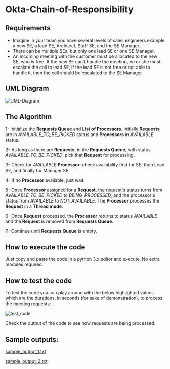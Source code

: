 # Okta-Chain-of-Responsibility
## Requirements
- Imagine in your team you have several levels of sales engineers example a new SE, a lead SE, Architect, Staff SE, and the SE Manager. 
- There can be multiple SEs, but only one lead SE or one SE Manager.
- An incoming meeting with the customer must be allocated to the new SE, who is free. If the new SE can’t handle the meeting, he or she must escalate the call to lead SE, if the lead SE is not free or not able to handle it, then the call should be escalated to the SE Manager.

## UML Diagram
![UML-Diagram](https://user-images.githubusercontent.com/20292284/143785587-5074f7f4-fb94-418e-a70e-163f66069388.PNG)


## The Algorithm
1- Initialize the **Requests Queue** and **List of Processors**. Initially **Requests** are in _AVAILABLE_TO_BE_PICKED_ status and **Processors** in _AVAILABLE_ status.  
  
2- As long as there are **Requests**, in the **Requests Queue**, with status _AVAILABLE_TO_BE_PICKED_, pick that **Request** for processing.  
  
3- Check for _AVAILABLE_ **Processor**: check availability first for SE, then Lead SE, and finally for Manager SE.  
  
4- If no **Processor** available, just wait.  
  
5- Once **Processor** assigned for a **Request**, the request's status turns from _AVAILABLE_TO_BE_PICKED_ to _BEING_PROCESSED_, and the processor's status from _AVAILABLE_ to _NOT_AVAILABLE_. The **Processor** processes the **Request** in a **Thread mode**.   
  
6- Once **Request** processed, the **Processor** returns to status _AVAILABLE_ and the **Request** is removed from **Requests Queue**.  
  
7- Continue until **Requests Queue** is empty.

## How to execute the code
Just copy and paste the code in a python 3.x editor and execute. No extra modules required.

## How to test the code
To test the code you can play around with the below highlighted values which are the durations, in seconds (for sake of demonstration), to process the meeting requests:  

![test_code](https://user-images.githubusercontent.com/20292284/143786136-4df5ef8c-f83f-4ce8-bfee-7aee2c3efa6a.png)

Check the output of the code to see how requests are being processed.

## Sample outputs:
[sample_output_1.txt](https://github.com/ralphsawaya/Okta-Chain-of-Responsibility/files/7614365/sample_output_1.txt)  

[sample_output_2.txt](https://github.com/ralphsawaya/Okta-Chain-of-Responsibility/files/7614386/sample_output_2.txt)
